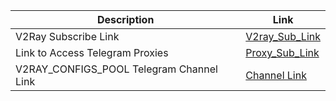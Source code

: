 | Description                                      | Link                                                                                                                         |
|--------------------------------------------------|-----------------------------------------------------------------------------------------------------------------------------|
| V2Ray Subscribe Link                             | [V2ray_Sub_Link](https://raw.githubusercontent.com/V2RAYCONFIGSPOOL/V2RAY_SUB/refs/heads/main/v2ray_configs.txt)           |
| Link to Access Telegram Proxies                  | [Proxy_Sub_Link](https://raw.githubusercontent.com/V2RAYCONFIGSPOOL/TELEGRAM_PROXY_SUB/refs/heads/main/telegram_proxy.txt) |
| V2RAY_CONFIGS_POOL Telegram Channel Link         | [Channel Link](https://t.me/v2ray_configs_pool)                                                                             |
